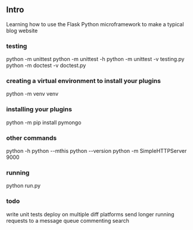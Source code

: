 ## Intro

Learning how to use the Flask Python microframework to make a typical blog website

### testing
python -m unittest
python -m unittest -h
python -m unittest -v testing.py
python -m doctest -v doctest.py

### creating a virtual environment to install your plugins
python -m venv venv

### installing your plugins
python -m pip install pymongo

### other commands
python -h
python --mthis
python --version
python -m SimpleHTTPServer 9000

### running
python run.py


### todo
write unit tests
deploy on multiple diff platforms
send longer running requests to a message queue
commenting
search